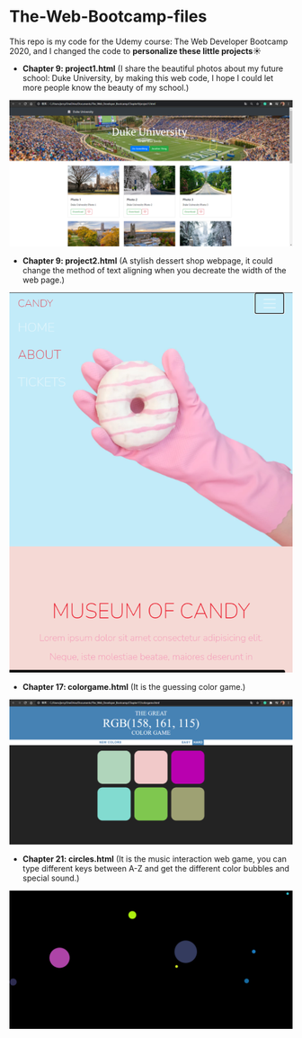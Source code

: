 # The-Web-Bootcamp-files
This repo is my code for the Udemy course: The Web Developer Bootcamp 2020, and I changed the code to **personalize these little projects**:sunny:

- **Chapter 9: project1.html** (I share the beautiful photos about my future school: Duke University, by making this web code, I hope I could let more people know the beauty of my school.)

![image](https://github.com/jerryWTMH/The-Web-Bootcamp-files/blob/master/image/Duke%20University.png)
- **Chapter 9: project2.html** (A stylish dessert shop webpage, it could change the method of text aligning when you decreate the width of the web page.)

![image](https://github.com/jerryWTMH/The-Web-Bootcamp-files/blob/master/image/Dessert%20Shop.png)
- **Chapter 17: colorgame.html** (It is the guessing color game.)

![image](https://github.com/jerryWTMH/The-Web-Bootcamp-files/blob/master/image/Colorgame.png)
- **Chapter 21: circles.html** (It is the music interaction web game, you can type different keys between A-Z and get the different color bubbles and special sound.)

![image](https://github.com/jerryWTMH/The-Web-Bootcamp-files/blob/master/image/Circles.png)


